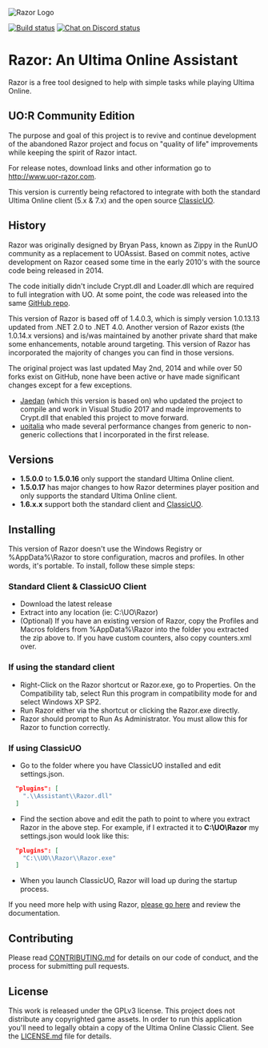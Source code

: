 ![Razor Logo](https://imgur.com/jTtHLVF.png)

[![Build status](https://ci.appveyor.com/api/projects/status/1815mo6is2t8fl1o?svg=true)](https://ci.appveyor.com/project/markdwags/razor) [![Chat on Discord status](https://img.shields.io/discord/458277173208547350.svg?logo=discord)](https://discord.gg/VdyCpjQ)

 # Razor: An Ultima Online Assistant

Razor is a free tool designed to help with simple tasks while playing Ultima Online.

## UO:R Community Edition

The purpose and goal of this project is to revive and continue development of the abandoned Razor project and focus on "quality of life" improvements while keeping the spirit of Razor intact.

For release notes, download links and other information go to http://www.uor-razor.com.

This version is currently being refactored to integrate with both the standard Ultima Online client (5.x & 7.x) and the open source [ClassicUO](https://github.com/andreakarasho/ClassicUO).

## History

Razor was originally designed by Bryan Pass, known as Zippy in the RunUO community as a replacement to UOAssist. Based on commit notes, active development on Razor ceased some time in the early 2010's with the source code being released in 2014.

The code initially didn't include Crypt.dll and Loader.dll which are required to full integration with UO. At some point, the code was released into the same [GitHub repo](https://github.com/msturgill/razor).

This version of Razor is based off of 1.4.0.3, which is simply version 1.0.13.13 updated from .NET 2.0 to .NET 4.0. Another version of Razor exists (the 1.0.14.x versions) and is/was maintained by another private shard that make some enhancements, notable around targeting. This version of Razor has incorporated the majority of changes you can find in those versions.

The original project was last updated May 2nd, 2014 and while over 50 forks exist on GitHub, none have been active or have made significant changes except for a few exceptions.

  * [Jaedan](https://github.com/jaedan) (which this version is based on) who updated the project to compile and work in Visual Studio 2017 and made improvements to Crypt.dll that enabled this project to move forward.
  * [uoitalia](https://github.com/uoitalia) who made several performance changes from generic to non-generic collections that I incorporated in the first release.

## Versions

* **1.5.0.0** to **1.5.0.16** only support the standard Ultima Online client.
* **1.5.0.17** has major changes to how Razor determines player position and only supports the standard Ultima Online client.
* **1.6.x.x** support both the standard client and [ClassicUO](https://github.com/andreakarasho/ClassicUO).

## Installing

This version of Razor doesn't use the Windows Registry or %AppData%\Razor to store configuration, macros and profiles. In other words, it's portable. To install, follow these simple steps:

### Standard Client & ClassicUO Client

* Download the latest release
* Extract into any location (ie: C:\UO\Razor)
* (Optional) If you have an existing version of Razor, copy the Profiles and Macros folders from %AppData%\Razor into the folder you extracted the zip above to. If you have custom counters, also copy counters.xml over.

### If using the standard client

* Right-Click on the Razor shortcut or Razor.exe, go to Properties. On the Compatibility tab, select Run this program in compatibility mode for and select Windows XP SP2.
* Run Razor either via the shortcut or clicking the Razor.exe directly.
* Razor should prompt to Run As Administrator. You must allow this for Razor to function correctly.  

### If using ClassicUO

* Go to the folder where you have ClassicUO installed and edit settings.json. 

```json
  "plugins": [
    ".\\Assistant\\Razor.dll"
  ]
```

* Find the section above and edit the path to point to where you extract Razor in the above step. For example, if I extracted it to **C:\UO\Razor** my settings.json would look like this:

```json
  "plugins": [
    "C:\\UO\\Razor\\Razor.exe"
  ]
```

* When you launch ClassicUO, Razor will load up during the startup process.

If you need more help with using Razor, [please go here](http://uor-razor.com/help) and review the documentation.

## Contributing

Please read [CONTRIBUTING.md](CONTRIBUTING.md) for details on our code of conduct, and the process for submitting pull requests.

## License

This work is released under the GPLv3 license. This project does not distribute any copyrighted game assets. In order to run this application you'll need to legally obtain a copy of the Ultima Online Classic Client. See the [LICENSE.md](LICENSE.md) file for details.